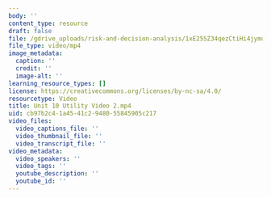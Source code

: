 ```yaml
---
body: ''
content_type: resource
draft: false
file: /gdrive_uploads/risk-and-decision-analysis/1xE25SZ34qezCtiHi4jymq4SQEaZkrvz2/unit-10-utility-video-2.mp4
file_type: video/mp4
image_metadata:
  caption: ''
  credit: ''
  image-alt: ''
learning_resource_types: []
license: https://creativecommons.org/licenses/by-nc-sa/4.0/
resourcetype: Video
title: Unit 10 Utility Video 2.mp4
uid: cb97b2c4-1a45-41c2-9480-55845905c217
video_files:
  video_captions_file: ''
  video_thumbnail_file: ''
  video_transcript_file: ''
video_metadata:
  video_speakers: ''
  video_tags: ''
  youtube_description: ''
  youtube_id: ''
---
```

